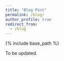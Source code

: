 ```yaml
---
title: "Blog Post"
permalink: /blog/
author_profile: true
redirect_from:
  - /blog
---
```


{% include base_path %}

To be updated.
